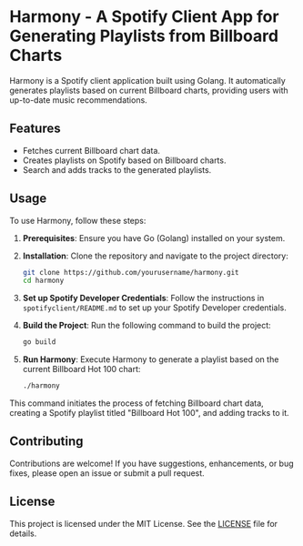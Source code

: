 # Harmony - A Spotify Client App for Generating Playlists from Billboard Charts

Harmony is a Spotify client application built using Golang. It automatically generates playlists based on current Billboard charts, providing users with up-to-date music recommendations.

## Features

- Fetches current Billboard chart data.
- Creates playlists on Spotify based on Billboard charts.
- Search and adds tracks to the generated playlists.

## Usage

To use Harmony, follow these steps:

1. **Prerequisites**: Ensure you have Go (Golang) installed on your system.

2. **Installation**: Clone the repository and navigate to the project directory:

    ```bash
    git clone https://github.com/yourusername/harmony.git
    cd harmony
    ```

3. **Set up Spotify Developer Credentials**: Follow the instructions in `spotifyclient/README.md` to set up your Spotify Developer credentials.

4. **Build the Project**: Run the following command to build the project:

    ```bash
    go build
    ```

5. **Run Harmony**: Execute Harmony to generate a playlist based on the current Billboard Hot 100 chart:

    ```bash
    ./harmony
    ```

This command initiates the process of fetching Billboard chart data, creating a Spotify playlist titled "Billboard Hot 100", and adding tracks to it.

## Contributing

Contributions are welcome! If you have suggestions, enhancements, or bug fixes, please open an issue or submit a pull request.

## License

This project is licensed under the MIT License. See the [LICENSE](LICENSE) file for details.
